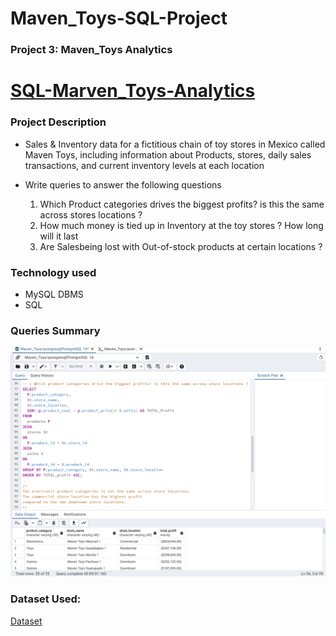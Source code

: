 # Maven_Toys-SQL-Project

### Project 3: Maven_Toys Analytics

# [SQL-Marven_Toys-Analytics](https://github.com/GreatYisa/MAVEN_TOYS-ANALYTICS-USING-SQL)

### Project Description
- Sales & Inventory data for a fictitious chain of toy stores in Mexico called Maven Toys, including information about Products, stores, daily sales transactions, and current inventory levels at each
  location

- Write queries to answer the following questions
  1. Which Product categories drives the biggest profits? is this the same across stores locations ?
  2. How much money is tied up in Inventory at the toy stores ? How long will it last
  3. Are Salesbeing lost with Out-of-stock products at certain locations ?

### Technology used
  - MySQL DBMS
  - SQL
  
### Queries Summary
![Queries image](https://github.com/GreatYisa/Maven_Toys-SQL-Project/blob/main/images/Screenshot%202024-06-17%20114249.png)

### Dataset Used:
[Dataset](https://github.com/GreatYisa/Power-BI-BG-Sales-Report/blob/main/BG%20Sales%20Data%20(1).xlsx)
